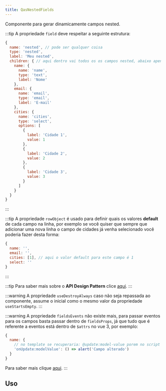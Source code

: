 ```yaml
---
title: QasNestedFields
---
```


Componente para gerar dinamicamente campos nested.

<doc-api file="nested-fields/QasNestedFields" name="QasNestedFields" />

:::tip
A propriedade `field` deve respeitar a seguinte estrutura:

```js
{
  name: 'nested', // pode ser qualquer coisa
  type: 'nested',
  label: 'Meu nested',
  children: { // aqui dentro vai todos os os campos nested, abaixo apenas um exemplo de como pode ser
    name: {
      name: 'name',
      type: 'text',
      label: 'Nome'
    },
    email: {
      name: 'email',
      type: 'email',
      label: 'E-mail'
    },
    cities: {
      name: 'cities',
      type: 'select',
      options: [
        {
          label: 'Cidade 1',
          value: 1
        },
        {
          label: 'Cidade 2',
          value: 2
        },
        {
          label: 'Cidade 3',
          value: 3
        }
      ]
    }
  }
}
```
:::

:::tip
A propriedade `rowObject` é usado para definir quais os valores **default** de cada campo na linha, por exemplo se você quiser que sempre que adicionar uma nova linha o campo de cidades já venha selecionado você poderia fazer desta forma:

```js
{
  name: '',
  email: '',
  cities: [1], // aqui o valor default para este campo é 1
  select: ''
}
```
:::

:::tip
Para saber mais sobre o **API Design Pattern** clice [aqui](https://www.notion.so/bildvitta/API-Design-Patterns-5c2509b697614bbbac49cbed0aab70a1).
:::

:::warning
A propriedade `useDestroyAlways` caso não seja repassada ao componente, assume o inicial como o mesmo valor da propriedade `useStartsEmpty`.
:::

:::warning
A propriedade `fieldsEvents` não existe mais, para passar eventos para os campos basta passar dentro de `fieldsProps`, já que tudo que é referente a eventos está dentro de `$attrs` no vue 3, por exemplo:

```js
{
  name: {
    // no template se recuperaria: @update:model-value porem no script é desta forma:
    'onUpdate:modelValue': () => alert('Campo alterado')
  }
}
```

Para saber mais clique [aqui](https://v3-migration.vuejs.org/breaking-changes/listeners-removed.html).
:::

## Uso

<doc-example file="QasNestedFields/Basic" title="Básico" />
<!-- <doc-example file="QasNestedFields/StartsEmptyFalse" title="Começando com formulário" />
<doc-example file="QasNestedFields/DisabledRows" title="Linhas desabilitadas" />
<doc-example file="QasNestedFields/InlineActions" title="Propriedade useInlineActions" />
<doc-example file="QasNestedFields/SlotDynamic" title="Slot field-[nome-da-chave]" />
<doc-example file="QasNestedFields/SlotFields" title="Slot fields" />
<doc-example file="QasNestedFields/SlotAddInput" title="Slot add-input" /> -->
